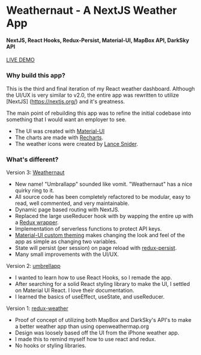 # Weathernaut - A NextJS Weather App

#### NextJS, React Hooks, Redux-Persist, Material-UI, MapBox API, DarkSky API

[LIVE DEMO](https://weathernaut.now.sh)

### Why build this app?

This is the third and final iteration of my React weather dashboard. Although the UI/UX is very similar to v2.0, the entire app was rewritten to utilize [NextJS] (https://nextjs.org/) and it's greatness.

The main point of rebuilding this app was to refine the initial codebase into something that I would want an employer to see.

* The UI was created with [Material-UI](https://material-ui.com/)
* The charts are made with [Recharts](https://https://recharts.org/en-US/).
* The weather icons were created by [Lance Snider](https://codecanyon.net/user/dxc).

### What's different?

Version 3: [Weathernaut](https://weathernaut.now.sh)
* New name! "Umbrallapp" sounded like vomit. "Weathernaut" has a nice quirky ring to it.
* All source code has been completely refactored to be modular, easy to read, well commented, and very maintainable.
* Dynamic page based routing with NextJS.
* Replaced the large useReducer hook with by wapping the entire up with a [Redux wrapper](https://github.com/kirill-konshin/next-redux-wrapper).
* Implementation of serverless functions to protect API keys.
* [Material-UI custom theming](https://material-ui.com/customization/theming/) makes changing the look and feel of the app as simple as changing two variables.
* State will persist (per session) on page reload with [redux-persist](https://github.com/fazlulkarimweb/with-next-redux-wrapper-redux-persist).
* Many small improvements with the UI/UX.

Version 2: [umbrellapp](https://umbrellapp.now.sh/)
* I wanted to learn how to use React Hooks, so I remade the app.
* After searching for a solid React styling library to make the UI, I settled on Material UI React. I love their documentation.
* I learned the basics of useEffect, useState, and useReducer.

Version 1: [redux-weather](https://redux-weather.now.sh/)
* Proof of concept of utilizing both MapBox and DarkSky's API's to make a better weather app than using openweathermap.org
* Design was loosely based off the UI from the iPhone weather app.
* I made this to remind myself how to use react and redux.
* No hooks or styling libraries.
